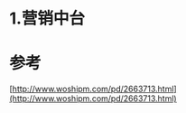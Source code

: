 # 1.营销中台








# 参考

[http://www.woshipm.com/pd/2663713.html](http://www.woshipm.com/pd/2663713.html)

